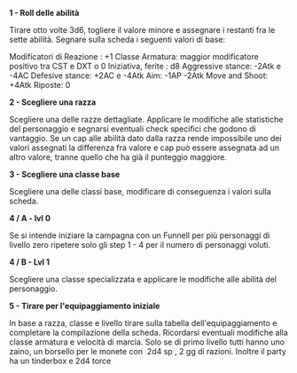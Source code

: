 **1 - Roll delle abilità**

Tirare otto volte 3d6, togliere il valore minore e assegnare i restanti fra le sette abilità.
Segnare sulla scheda i seguenti valori di base:

Modificatori di Reazione : +1
Classe Armatura: maggior modificatore positivo tra CST e DXT o 0
Iniziativa, ferite : d8
Aggressive stance: -2Atk e -4AC
Defesive stance: +2AC e -4Atk
Aim: -1AP -2Atk
Move and Shoot: +4Atk
Riposte: 0

**2 - Scegliere una razza**

Scegliere una delle razze dettagliate. Applicare le modifiche alle statistiche del personaggio e segnarsi eventuali check specifici che godono di vantaggio. Se un cap alle abilità dato dalla razza rende impossibile uno dei valori assegnati la differenza fra valore e cap può essere assegnata ad un altro valore, tranne quello che ha già il punteggio maggiore.


**3 - Scegliere una classe base**

Scegliere una delle classi base, modificare di conseguenza i valori sulla scheda.

**4 / A - lvl 0**

Se si intende iniziare la campagna con un Funnell per più personaggi di livello zero ripetere solo gli step 1 - 4 per il numero di personaggi voluti.

**4 / B - Lvl 1**

Scegliere una classe specializzata e applicare le modifiche alle abilità del personaggio.

**5 - Tirare per l'equipaggiamento iniziale**

In base a razza, classe e livello tirare sulla tabella dell'equipaggiamento e completare la compilazione della scheda. Ricordarsi eventuali modifiche alla classe armatura e velocità di marcia.
Solo se di primo livello tutti hanno uno zaino, un borsello per le monete con  2d4 sp , 2 gg di razioni. Inoltre il party ha un tinderbox e 2d4 torce